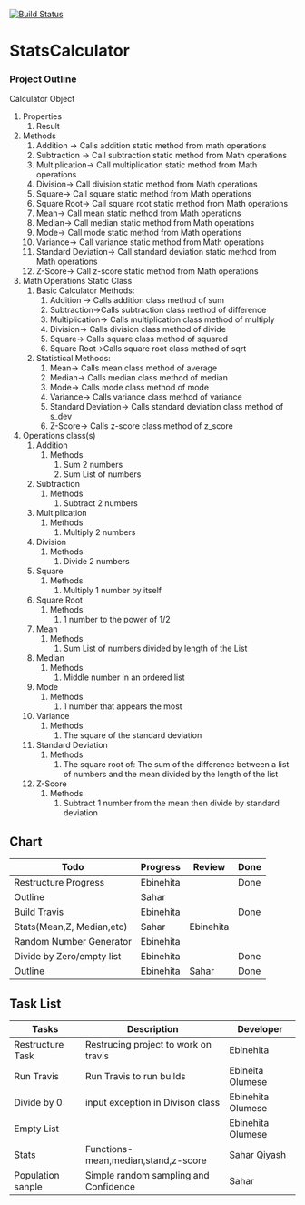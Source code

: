 [![Build Status](https://travis-ci.com/eo-39/StatsCalculator.svg?branch=main)](https://travis-ci.com/eo-39/StatsCalculator)


# StatsCalculator
### Project Outline

Calculator Object
1. Properties
    1. Result 
2. Methods
    1. Addition -> Calls addition static method from math operations
    2. Subtraction -> Call subtraction static method from Math operations
    3. Multiplication-> Call multiplication static method from Math operations
    4. Division-> Call division static method from Math operations
    5. Square-> Call square static method from Math operations
    6. Square Root-> Call square root static method from Math operations
    7. Mean-> Call mean static method from Math operations
    8. Median-> Call median static method from Math operations
    9. Mode-> Call mode static method from Math operations
    10. Variance-> Call variance static method from Math operations
    11. Standard Deviation-> Call standard deviation static method from Math operations
    12. Z-Score-> Call z-score static method from Math operations
3. Math Operations Static Class
    1. Basic Calculator Methods:
        1. Addition -> Calls addition class method of sum
        2. Subtraction->Calls subtraction class method of difference
        3. Multiplication-> Calls multiplication class method of multiply
        4. Division-> Calls division class method of divide
        5. Square-> Calls square class method of squared
        6. Square Root->Calls square root class method of sqrt
    2. Statistical Methods:
        1. Mean-> Calls mean class method of average
        2. Median-> Calls median class method of median
        3. Mode-> Calls mode class method of mode
        4. Variance-> Calls variance class method of variance
        5. Standard Deviation-> Calls standard deviation class method of s_dev
        6. Z-Score-> Calls z-score class method of z_score
4. Operations class(s)
    1. Addition
        1. Methods 
            1. Sum 2 numbers
            2. Sum List of numbers
    2. Subtraction
        1. Methods
            1. Subtract 2 numbers
    3. Multiplication
        1. Methods 
            1. Multiply 2 numbers
    4. Division
        1. Methods
            1. Divide 2 numbers
    5. Square
        1. Methods 
            1. Multiply 1 number by itself
    6. Square Root
        1. Methods
            1. 1 number to the power of 1/2
    7. Mean
        1. Methods 
            1. Sum List of numbers divided by length of the List
    8. Median
        1. Methods
            1. Middle number in an ordered list
    9. Mode
        1. Methods 
            1. 1 number that appears the most
    10. Variance
        1. Methods
            1. The square of the standard deviation
    11. Standard Deviation
        1. Methods 
            1. The square root of: The sum of the difference between a list of numbers and the mean divided by the length of the list
    12. Z-Score
        1. Methods
            1. Subtract 1 number from the mean then divide by standard deviation


## Chart

| Todo                        | Progress  |  Review  |  Done |  
|-----------------------------|-----------|----------|--------|
| Restructure Progress        | Ebinehita |          |  Done  |   
| Outline                     |  Sahar    |          |        |   
| Build Travis                |Ebinehita  |          |  Done  |   
|  Stats(Mean,Z, Median,etc)  |   Sahar   |Ebinehita |        |
| Random Number Generator     | Ebinehita |          |        |
| Divide by Zero/empty list   | Ebinehita |          | Done   |
| Outline                     |Ebinehita  | Sahar    | Done   |


## Task List

|Tasks                     | Description                           | Developer
|------------------------- | --------------------------------------| ----------------
|Restructure Task          | Restrucing project to work on travis  | Ebinehita
|Run Travis                | Run Travis to run builds              | Ebineita Olumese
|Divide by 0               | input exception in Divison class      | Ebinehita Olumese
|Empty List                |                                       | Ebinehita Olumese
|Stats                     | Functions-mean,median,stand,z-score   | Sahar Qiyash
|Population sanple         | Simple random sampling and Confidence | Sahar
    
   
